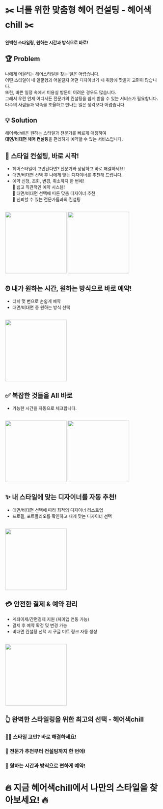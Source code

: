 # ✂️ 너를 위한 맞춤형 헤어 컨설팅 - 헤어색chill ✂️

**완벽한 스타일링, 원하는 시간과 방식으로 바로!**


## 🏆 Problem

  나에게 어울리는 헤어스타일을 찾는 일은 어렵습니다.
  <br>어떤 스타일이 내 얼굴형과 어울릴지 어떤 디자이너가 내 취향에 맞을지 고민이 많습니다.
  <br>또한, 바쁜 일정 속에서 미용실 방문이 어려운 경우도 많습니다.
  <br>그래서 우린 언제 어디서든 전문가의 컨설팅을 쉽게 받을 수 있는 서비스가 필요합니다.
  <br>다수의 사람들과 약속을 조율하고 만나는 일은 생각보다 어렵습니다. 

## 💡 Solution

  헤어색chill은 원하는 스타일과 전문가를 빠르게 매칭하여
  <br>**대면/비대면 헤어 컨설팅**을 편리하게 예약할 수 있는 서비스입니다.

## 🚀 스타일 컨설팅, 바로 시작!
  - 헤어스타일이 고민된다면? 전문가와 상담하고 바로 해결하세요!
  - 대면/비대면 선택 후 나에게 맞는 디자이너를 추천해 드립니다.
  - 예약 신청, 조회, 변경, 취소까지 한 번에!
  <br>📌 쉽고 직관적인 예약 시스템!
  <br>📌 대면/비대면 선택에 따른 맞춤 디자이너 추천
  <br>📌 신뢰할 수 있는 전문가들과의 컨설팅
  <br>
  <img src="https://github.com/user-attachments/assets/a3d1ee87-2fc2-41a4-9cf0-e7bfa30f3b78" width="200">  
  <img src="https://github.com/user-attachments/assets/33e42555-5b9d-4407-87b4-00878032bea8" width="200">  
  <br>

## ⏰ 내가 원하는 시간, 원하는 방식으로 바로 예약!
  - 터치 몇 번으로 손쉽게 예약
  - 대면/비대면 중 원하는 방식 선택
  <br>
  <img src="https://github.com/user-attachments/assets/60e48e90-9257-4c22-a49c-cc5057677015" width="200">
  <br>

## ✅ 복잡한 것들을 All 바로 
  - 가능한 시간을 자동으로 체크합니다.
  <br>
  <img src="https://github.com/user-attachments/assets/fd69f337-06ef-46b1-aed6-34fd9e9c9316" width="200">
  <img src="https://github.com/user-attachments/assets/ae7e4dec-92f0-4e31-a164-9b13bbe52f17" width="200">
<br>

## ✨ 내 스타일에 맞는 디자이너를 자동 추천!
  - 대면/비대면 선택에 따라 최적의 디자이너 리스트업
  - 프로필,  포트폴리오를 확인하고 내게 맞는 디자이너 선택
  <br>
  <img src="https://github.com/user-attachments/assets/0a162e0b-8a60-48ac-b2d9-b7731496b16e" width="200">  
  <br>

## 💳 안전한 결제 & 예약 관리
  - 계좌이제/간편결제 지원 (페이앱 연동 가능)
  - 결제 후 예약 확정 및 변경 가능
  - 비대면 컨설팅 선택 시 구글 미트 링크 자동 생성
  <br>
  <img src="https://github.com/user-attachments/assets/218453be-fb9f-4566-bfcc-e201a8cac655" width="200">  
  <br>

## 👆 완벽한 스타일링을 위한 최고의 선택 - 헤어색chill
### 💇‍♀️ 스타일 고민? 바로 해결하세요!
### 🎨 전문가 추천부터 컨설팅까지 한 번에!
### 📅 원하는 시간과 방식으로 편하게 예약!

# 🔥 지금 헤어색chill에서 나만의 스타일을 찾아보세요! 🔥
